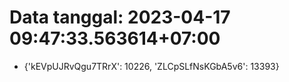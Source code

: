 # Data tanggal: 2023-04-17 09:47:33.563614+07:00

* {'kEVpUJRvQgu7TRrX': 10226, 'ZLCpSLfNsKGbA5v6': 13393}
